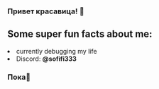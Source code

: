 ### Привет красавица! 🌟

<!--
**sofifi333/sofifi333** is a ✨ _special_ ✨ repository because its `README.md` (this file) appears on your GitHub profile.

Here are some ideas to get you started:

- 🔭 I’m currently working on ...
- 🌱 I’m currently learning ...
- 👯 I’m looking to collaborate on ...
- 🤔 I’m looking for help with ...
- 💬 Ask me about ...
- 📫 How to reach me: ...
- 😄 Pronouns: ...
- ⚡ Fun fact: ...
-->
<h2>Some <b>super</b> fun facts about me:</h2>
<body>
<li>currently debugging my life</li>
</body>
<li>Discord: <b>@sofifi333</b></li>
<h3>Пока👋</h3>

